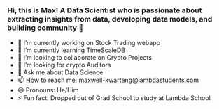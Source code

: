### Hi, this is Max! A Data Scientist who is passionate about extracting insights from data, developing data models, and building community 👋

- 🔭 I’m currently working on  Stock Trading webapp
- 🌱 I’m currently learning TimeScaleDB
- 👯 I’m looking to collaborate on Crypto Projects
- 🤔 I’m looking for crypto Auditors
- 💬 Ask me about Data Science
- 📫 How to reach me: maxwell-kwarteng@lambdastudents.com
- 😄 Pronouns: He/Him
- ⚡ Fun fact: Dropped out of Grad School to study at Lambda School

